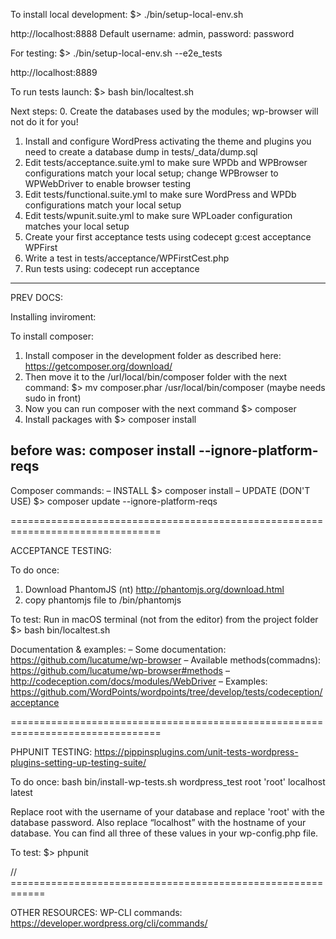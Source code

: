 To install local development:
$> ./bin/setup-local-env.sh

http://localhost:8888
Default username: admin, password: password

For testing:
$> ./bin/setup-local-env.sh --e2e_tests

http://localhost:8889


To run tests launch:
$> bash bin/localtest.sh






Next steps:
0. Create the databases used by the modules; wp-browser will not do it for you!
1. Install and configure WordPress activating the theme and plugins you need to create a database dump in tests/_data/dump.sql
2. Edit tests/acceptance.suite.yml to make sure WPDb and WPBrowser configurations match your local setup; change WPBrowser to WPWebDriver to enable browser testing
3. Edit tests/functional.suite.yml to make sure WordPress and WPDb configurations match your local setup
4. Edit tests/wpunit.suite.yml to make sure WPLoader configuration matches your local setup
5. Create your first acceptance tests using codecept g:cest acceptance WPFirst
6. Write a test in tests/acceptance/WPFirstCest.php
7. Run tests using: codecept run acceptance
 ---

 PREV DOCS:

 Installing inviroment:

To install composer:
1. Install composer in the development folder as described here: https://getcomposer.org/download/
2. Then move it to the /url/local/bin/composer folder with the next command: $> mv composer.phar /usr/local/bin/composer (maybe needs sudo in front)
3. Now you can run composer with the next command $> composer
4. Install packages with $> composer install
## before was: composer install --ignore-platform-reqs

Composer commands:
– INSTALL $> composer install
– UPDATE (DON'T USE) $> composer update --ignore-platform-reqs

================================================================================

ACCEPTANCE TESTING:

To do once:
1. Download PhantomJS (nt) http://phantomjs.org/download.html
2. copy phantomjs file to /bin/phantomjs

To test:
Run in macOS terminal (not from the editor) from the project folder
$> bash bin/localtest.sh

Documentation & examples:
– Some documentation: https://github.com/lucatume/wp-browser
– Available methods(commadns): https://github.com/lucatume/wp-browser#methods
– http://codeception.com/docs/modules/WebDriver
– Examples: https://github.com/WordPoints/wordpoints/tree/develop/tests/codeception/acceptance

================================================================================

PHPUNIT TESTING:
https://pippinsplugins.com/unit-tests-wordpress-plugins-setting-up-testing-suite/

To do once:
bash bin/install-wp-tests.sh wordpress_test root 'root' localhost latest

Replace root with the username of your database and
replace 'root' with the database password.
Also replace “localhost” with the hostname of your database.
You can find all three of these values in your wp-config.php file.

To test:
$> phpunit



// ============================================================

OTHER RESOURCES:
WP-CLI commands: https://developer.wordpress.org/cli/commands/
